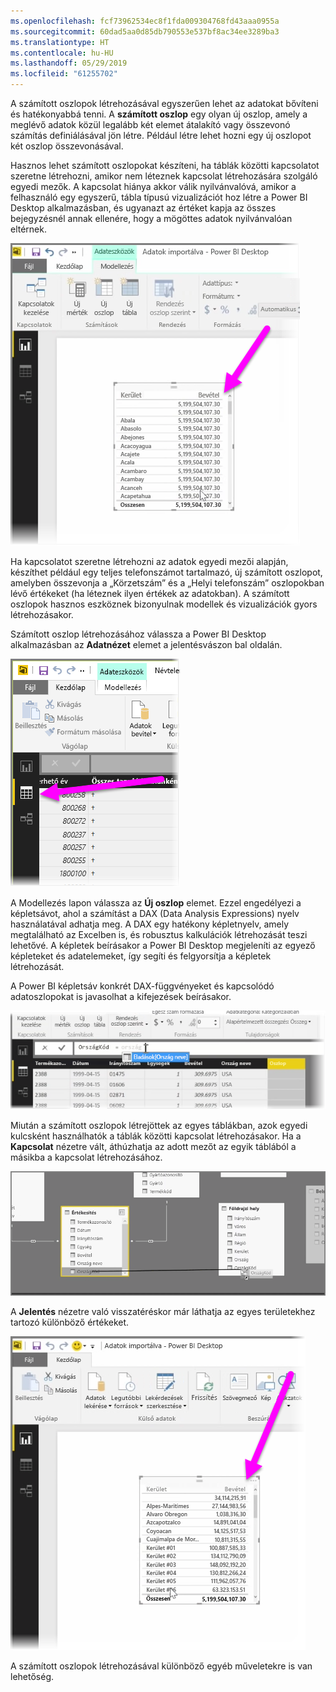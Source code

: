 ```yaml
---
ms.openlocfilehash: fcf73962534ec8f1fda009304768fd43aaa0955a
ms.sourcegitcommit: 60dad5aa0d85db790553e537bf8ac34ee3289ba3
ms.translationtype: HT
ms.contentlocale: hu-HU
ms.lasthandoff: 05/29/2019
ms.locfileid: "61255702"
---
```

A számított oszlopok létrehozásával egyszerűen lehet az adatokat bővíteni és hatékonyabbá tenni. A **számított oszlop** egy olyan új oszlop, amely a meglévő adatok közül legalább két elemet átalakító vagy összevonó számítás definiálásával jön létre. Például létre lehet hozni egy új oszlopot két oszlop összevonásával.

Hasznos lehet számított oszlopokat készíteni, ha táblák közötti kapcsolatot szeretne létrehozni, amikor nem léteznek kapcsolat létrehozására szolgáló egyedi mezők. A kapcsolat hiánya akkor válik nyilvánvalóvá, amikor a felhasználó egy egyszerű, tábla típusú vizualizációt hoz létre a Power BI Desktop alkalmazásban, és ugyanazt az értéket kapja az összes bejegyzésnél annak ellenére, hogy a mögöttes adatok nyilvánvalóan eltérnek.

![](media/2-3-create-calculated-columns/2-3_1.png)

Ha kapcsolatot szeretne létrehozni az adatok egyedi mezői alapján, készíthet például egy teljes telefonszámot tartalmazó, új számított oszlopot, amelyben összevonja a „Körzetszám” és a „Helyi telefonszám” oszlopokban lévő értékeket (ha léteznek ilyen értékek az adatokban). A számított oszlopok hasznos eszköznek bizonyulnak modellek és vizualizációk gyors létrehozásakor.

Számított oszlop létrehozásához válassza a Power BI Desktop alkalmazásban az **Adatnézet** elemet a jelentésvászon bal oldalán.

![](media/2-3-create-calculated-columns/2-3_2.png)

A Modellezés lapon válassza az **Új oszlop** elemet. Ezzel engedélyezi a képletsávot, ahol a számítást a DAX (Data Analysis Expressions) nyelv használatával adhatja meg. A DAX egy hatékony képletnyelv, amely megtalálható az Excelben is, és robusztus kalkulációk létrehozását teszi lehetővé. A képletek beírásakor a Power BI Desktop megjeleníti az egyező képleteket és adatelemeket, így segíti és felgyorsítja a képletek létrehozását.

A Power BI képletsáv konkrét DAX-függvényeket és kapcsolódó adatoszlopokat is javasolhat a kifejezések beírásakor.

![](media/2-3-create-calculated-columns/2-3_3.png)

Miután a számított oszlopok létrejöttek az egyes táblákban, azok egyedi kulcsként használhatók a táblák közötti kapcsolat létrehozásakor. Ha a **Kapcsolat** nézetre vált, áthúzhatja az adott mezőt az egyik táblából a másikba a kapcsolat létrehozásához.

![](media/2-3-create-calculated-columns/2-3_4.png)

A **Jelentés** nézetre való visszatéréskor már láthatja az egyes területekhez tartozó különböző értékeket.

![](media/2-3-create-calculated-columns/2-3_5.png)

A számított oszlopok létrehozásával különböző egyéb műveletekre is van lehetőség.

